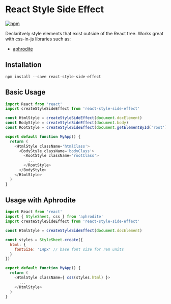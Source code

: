 React Style Side Effect
=========================

[![npm](https://img.shields.io/npm/v/react-style-side-effect.svg?style=flat-square)](https://www.npmjs.com/package/react-style-side-effect)

Declaritvely style elements that exist outside of the React tree. Works great with css-in-js libraries such as:
- [aphrodite](https://github.com/Khan/aphrodite)

## Installation

```
npm install --save react-style-side-effect
```

## Basic Usage

```js
import React from 'react'
import createStyleSideEffect from 'react-style-side-effect'

const HtmlStyle = createStyleSideEffect(document.docElement)
const BodyStyle = createStyleSideEffect(document.body)
const RootStyle = createStyleSideEffect(document.getElementById('root'))

export default function MyApp() {
  return (
    <HtmlStyle className='htmlClass'>
      <BodyStyle className='bodyClass'>
        <RootStyle className='rootClass'>
          ...
        </RootStyle>
      </BodyStyle>
    </HtmlStyle>
  )
}
```

## Usage with Aphrodite

```js
import React from 'react'
import { StyleSheet, css } from 'aphrodite'
import createStyleSideEffect from 'react-style-side-effect'

const HtmlStyle = createStyleSideEffect(document.docElement)

const styles = StyleSheet.create({
  html: {
    fontSize: '14px' // base font size for rem units
  }
})

export default function MyApp() {
  return (
    <HtmlStyle className={ css(styles.html) }>
      ...
    </HtmlStyle>
  )
}
```
